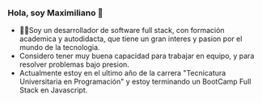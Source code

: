 ### Hola, soy Maximiliano 👋

- 🙋‍♂️Soy un desarrollador de software full stack, con formación academica y autodidacta, que tiene un gran interes y pasion por el mundo de la tecnologia.
- Considero tener muy buena capacidad para trabajar en equipo, y para resolver problemas bajo presion.
- Actualmente estoy en el ultimo año de la carrera "Tecnicatura Universitaria en Programación" y estoy terminando un BootCamp Full Stack en Javascript.

<!--
**VictorM-Herrera/VictorM-Herrera** is a ✨ _special_ ✨ repository because its `README.md` (this file) appears on your GitHub profile.

Here are some ideas to get you started:

- 🔭 I’m currently working on ...
- 🌱 I’m currently learning ...
- 👯 I’m looking to collaborate on ...
- 🤔 I’m looking for help with ...
- 💬 Ask me about ...
- 📫 How to reach me: ...
- 😄 Pronouns: ...
- ⚡ Fun fact: ...
-->
